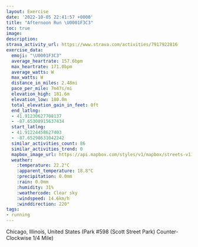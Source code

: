 ```yaml
---
layout: Exercise
date: '2022-10-05 22:41:57 +0000'
title: "Afternoon Run \U0001F3C3"
toc: true
image:
description:
strava_activity_url: https://www.strava.com/activities/7917922816
exercise_data:
  emoji: "\U0001F3C3"
  average_heartrate: 157.6bpm
  max_heartrate: 171.0bpm
  average_watts: W
  max_watts: W
  distance_in_miles: 2.48mi
  pace_per_mile: 7m47s/mi
  elevation_high: 181.6m
  elevation_low: 180.0m
  total_elevation_gain_in_feet: 0ft
  end_latlng:
  - 41.91230627708137
  - -87.65308915637434
  start_latlng:
  - 41.91224458627403
  - -87.65298631042242
  similar_activities_count: 86
  similar_activities_trend: 0
  mapbox_image_url: https://api.mapbox.com/styles/v1/mapbox/streets-v11/static/path-5+787af2-1.0(e%7Bx~F~k~uO%3FaBF%5BfCgEDGTM%5Eo%40AGQQAc%40IcM%3FuDGoFAmADcB%40GZWV%5BLCj%40FLDFJ%40LCrBDpBDZNTPJPD~%40%3FXGNMHKJWB%5B%40u%40CqBGUQWUKSCm%40Bg%40FWVMh%40Az%40B%5C%3FhA%3FNFVTTRJRB%60%40Eh%40%40HAHGLQJa%40Ba%40E_DGWKMQOKCIAo%40Bo%40HKHMRGTC%5E%40tBDr%40DLLPVL~%40%40d%40CXQNi%40Bq%40CiCCOGKMQWMSCYBg%40B%5DFGDOXCN%3F%7CDBNDJTV%60%40NhAATENOJ_%40DYAeDGa%40OUWMWEg%40Bg%40FSLGHQd%40A%5CLjDHRPLLFR%40~%40EZGLKLYDm%40CyCCSQWIIQImCEKI%5DBmACMBe%40RIJDbA%3Fr%40HjAF%7CBCl%40CxCFnJEdCEVKXEfAYbBs%40~%40%7D%40zAJ%5CMp%40%3Fv%40),pin-s-s+e5b22e(-87.65136,41.91171),pin-s-f+89ae00(-87.65140000000007,41.91184999999997)/auto/800x800?access_token=pk.eyJ1Ijoiam9zaGJlY2ttYW4iLCJhIjoiY205eWR2aDd1MWZ6djJrbXc4a3M0bWZleiJ9.XiG9OWkNcZk2QzjJbxLB4A
  weather:
    :temperature: 22.2°C
    :apparent_temperature: 18.8°C
    :precipitation: 0.0mm
    :rain: 0.0mm
    :humidity: 31%
    :weathercode: Clear sky
    :windspeed: 14.6km/h
    :winddirection: 220°
tags:
- running
---
```

Chicago, Illinois, United States (Park #598 (Scott Street Park) Counter-Clockwise 1/4 Mile)
